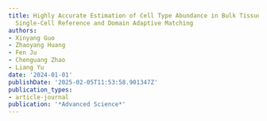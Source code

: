 ```yaml
---
title: Highly Accurate Estimation of Cell Type Abundance in Bulk Tissues Based on
  Single‐Cell Reference and Domain Adaptive Matching
authors:
- Xinyang Guo
- Zhaoyang Huang
- Fen Ju
- Chenguang Zhao
- Liang Yu
date: '2024-01-01'
publishDate: '2025-02-05T11:53:58.901347Z'
publication_types:
- article-journal
publication: '*Advanced Science*'
---
```

